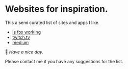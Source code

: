 # Websites for inspiration.

This a semi curated list of sites and apps I like.

* [is fox working](http://www.isfoxworking.com/)
* [twitch.tv](http://www.twitch.tv/)
* [medium](http://medium.com)

:poop: *Have a nice day.*

Please contact me if you have any suggestions for the list.
